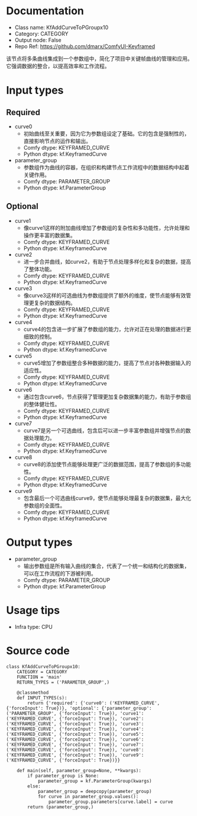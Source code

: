 # Documentation
- Class name: KfAddCurveToPGroupx10
- Category: CATEGORY
- Output node: False
- Repo Ref: https://github.com/dmarx/ComfyUI-Keyframed

该节点将多条曲线集成到一个参数组中，简化了项目中关键帧曲线的管理和应用。它强调数据的整合，以提高效率和工作流程。

# Input types
## Required
- curve0
    - 初始曲线至关重要，因为它为参数组设定了基础。它的包含是强制性的，直接影响节点的运作和输出。
    - Comfy dtype: KEYFRAMED_CURVE
    - Python dtype: kf.KeyframedCurve
- parameter_group
    - 参数组作为曲线的容器，在组织和构建节点工作流程中的数据结构中起着关键作用。
    - Comfy dtype: PARAMETER_GROUP
    - Python dtype: kf.ParameterGroup
## Optional
- curve1
    - 像curve1这样的附加曲线增加了参数组的复杂性和多功能性，允许处理和操作更丰富的数据集。
    - Comfy dtype: KEYFRAMED_CURVE
    - Python dtype: kf.KeyframedCurve
- curve2
    - 进一步合并曲线，如curve2，有助于节点处理多样化和复杂的数据，提高了整体功能。
    - Comfy dtype: KEYFRAMED_CURVE
    - Python dtype: kf.KeyframedCurve
- curve3
    - 像curve3这样的可选曲线为参数组提供了额外的维度，使节点能够有效管理更复杂的数据结构。
    - Comfy dtype: KEYFRAMED_CURVE
    - Python dtype: kf.KeyframedCurve
- curve4
    - curve4的包含进一步扩展了参数组的能力，允许对正在处理的数据进行更细致的控制。
    - Comfy dtype: KEYFRAMED_CURVE
    - Python dtype: kf.KeyframedCurve
- curve5
    - curve5增加了参数组整合多种数据的能力，提高了节点对各种数据输入的适应性。
    - Comfy dtype: KEYFRAMED_CURVE
    - Python dtype: kf.KeyframedCurve
- curve6
    - 通过包含curve6，节点获得了管理更加复杂数据集的能力，有助于参数组的整体健壮性。
    - Comfy dtype: KEYFRAMED_CURVE
    - Python dtype: kf.KeyframedCurve
- curve7
    - curve7是另一个可选曲线，包含后可以进一步丰富参数组并增强节点的数据处理能力。
    - Comfy dtype: KEYFRAMED_CURVE
    - Python dtype: kf.KeyframedCurve
- curve8
    - curve8的添加使节点能够处理更广泛的数据范围，提高了参数组的多功能性。
    - Comfy dtype: KEYFRAMED_CURVE
    - Python dtype: kf.KeyframedCurve
- curve9
    - 包含最后一个可选曲线curve9，使节点能够处理最复杂的数据集，最大化参数组的全面性。
    - Comfy dtype: KEYFRAMED_CURVE
    - Python dtype: kf.KeyframedCurve

# Output types
- parameter_group
    - 输出参数组是所有输入曲线的集合，代表了一个统一和结构化的数据集，可以在工作流程的下游被利用。
    - Comfy dtype: PARAMETER_GROUP
    - Python dtype: kf.ParameterGroup

# Usage tips
- Infra type: CPU

# Source code
```
class KfAddCurveToPGroupx10:
    CATEGORY = CATEGORY
    FUNCTION = 'main'
    RETURN_TYPES = ('PARAMETER_GROUP',)

    @classmethod
    def INPUT_TYPES(s):
        return {'required': {'curve0': ('KEYFRAMED_CURVE', {'forceInput': True})}, 'optional': {'parameter_group': ('PARAMETER_GROUP', {'forceInput': True}), 'curve1': ('KEYFRAMED_CURVE', {'forceInput': True}), 'curve2': ('KEYFRAMED_CURVE', {'forceInput': True}), 'curve3': ('KEYFRAMED_CURVE', {'forceInput': True}), 'curve4': ('KEYFRAMED_CURVE', {'forceInput': True}), 'curve5': ('KEYFRAMED_CURVE', {'forceInput': True}), 'curve6': ('KEYFRAMED_CURVE', {'forceInput': True}), 'curve7': ('KEYFRAMED_CURVE', {'forceInput': True}), 'curve8': ('KEYFRAMED_CURVE', {'forceInput': True}), 'curve9': ('KEYFRAMED_CURVE', {'forceInput': True})}}

    def main(self, parameter_group=None, **kwargs):
        if parameter_group is None:
            parameter_group = kf.ParameterGroup(kwargs)
        else:
            parameter_group = deepcopy(parameter_group)
            for curve in parameter_group.values():
                parameter_group.parameters[curve.label] = curve
        return (parameter_group,)
```